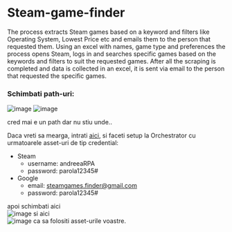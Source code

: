 # Steam-game-finder
The process extracts Steam games based on a keyword and filters like Operating System, Lowest Price etc and emails them to the person that requested them. Using an excel with names, game type and preferences the process opens Steam, logs in and searches specific games based on the keywords and filters to suit the requested games. After all the scraping is completed and data is collected in an excel, it is sent via email to the person that requested the specific games.
### Schimbati path-uri:

![image](https://user-images.githubusercontent.com/72975663/212358112-28a9fb28-c9e7-4172-a406-fcf4d93a735a.png)
![image](https://user-images.githubusercontent.com/72975663/212358252-26a9f080-23f7-4832-9c2d-c454ba8c4850.png)

cred mai e un path dar nu stiu unde..

Daca vreti sa mearga, intrati [aici](https://cloud.uipath.com/portal_/register), si faceti setup la Orchestrator cu urmatoarele asset-uri de tip credential:
- Steam
  - username: andreeaRPA
  - password: parola12345#
- Google
  - email: steamgames.finder@gmail.com
  - password: parola12345#
  
apoi schimbati aici<br/>
![image](https://user-images.githubusercontent.com/72975663/212359395-7b41c329-0cc0-4465-a5f6-f98d8c8b80b5.png)
si aici<br/>
![image](https://user-images.githubusercontent.com/72975663/212359492-7bbff967-3db9-49d5-b6fc-b1a9562769fe.png)
ca sa folositi asset-urile voastre.

